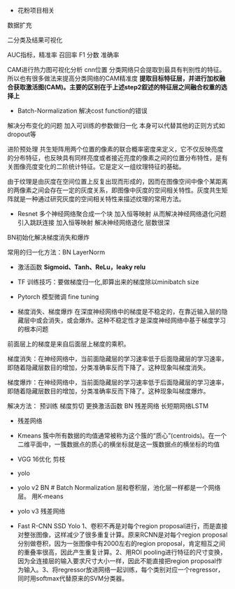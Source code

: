 
- 花粉项目相关

数据扩充 

二分类及结果可视化

AUC指标，精准率 召回率 F1 分数 准确率

CAM进行热力图可视化分析 cnn位置
分类网络只会提取到最具有判别性的特征。所以也有很多做法来提高分类网络的CAM精准度
**提取目标特征层，并进行加权融合获取激活图(CAM)。主要的区别在于上述step2叙述的特征层之间融合权重的选择上**

- Batch-Normalization 
解决cost function的错误

解决分布变化的问题 加入可训练的参数做归一化
本身可以代替其他的正则方式如dropout等


进阶预处理
共生矩阵用两个位置的像素的联合概率密度来定义，它不仅反映亮度的分布特征，也反映具有同样亮度或者接近亮度的像素之间的位置分布特性，是有关图像亮度变化的二阶统计特征。它是定义一组纹理特征的基础。

由于纹理是由灰度在空间位置上反复出现而形成的，因而在图像空间中像个某距离的两像素之间会存在一定的灰度关系，即图像中灰度的空间相关特性。灰度共生矩阵就是一种通过研究灰度的空间相关特性来描述纹理的常用方法。

- Resnet
多个神经网络聚合成一个块 加入恒等映射 从而解决神经网络退化问题
引入跳跃连接 加入恒等映射 解决神经网络退化
层数很深


BN初始化解决梯度消失和爆炸

常用的归一化方法：BN LayerNorm



- 激活函数
**Sigmoid、Tanh、ReLu，leaky relu**

- TF
训练技巧：要做梯度归一化,即算出来的梯度除以minibatch size

- Pytorch
模型微调 fine tuning





- 梯度消失、梯度爆炸
在深度神经网络中的梯度是不稳定的，在靠近输入层的隐藏层中或会消失，或会爆炸。这种不稳定性才是深度神经网络中基于梯度学习的根本问题

前面层上的梯度是来自后面层上梯度的乘积。

梯度消失：在神经网络中，当前面隐藏层的学习速率低于后面隐藏层的学习速率，即随着隐藏层数目的增加，分类准确率反而下降了。这种现象叫梯度消失。

梯度爆炸：在神经网络中，当前面隐藏层的学习速率低于后面隐藏层的学习速率，即随着隐藏层数目的增加，分类准确率反而下降了。这种现象叫梯度爆炸。

解决方法：
预训练 梯度剪切 更换激活函数 BN 残差网络 长短期网络LSTM


- 残差网络



- Kmeans
簇中所有数据的均值通常被称为这个簇的“质心”(centroids)。在一个二维平面中，一簇数据点的质心的横坐标就是这一簇数据点的横坐标的均值


- VGG 16优化
剪枝



- yolo

- yolo v2
BN # Batch Normalization 层和卷积层，池化层一样都是一个网络层。
用K-means

- yolo v3
残差网络

- Fast R-CNN SSD Yolo
1、卷积不再是对每个region proposal进行，而是直接对整张图像，这样减少了很多重复计算。原来RCNN是对每个region proposal分别做卷积，因为一张图像中有2000左右的region proposal，肯定相互之间的重叠率很高，因此产生重复计算。2、用ROI pooling进行特征的尺寸变换，因为全连接层的输入要求尺寸大小一样，因此不能直接把region proposal作为输入。3、将regressor放进网络一起训练，每个类别对应一个regressor，同时用softmax代替原来的SVM分类器。
